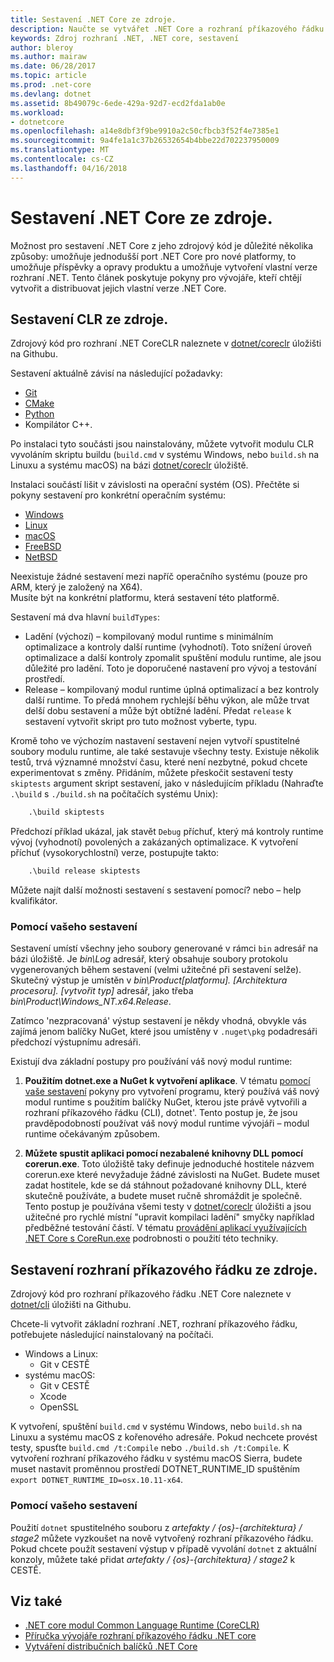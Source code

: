 ```yaml
---
title: Sestavení .NET Core ze zdroje.
description: Naučte se vytvářet .NET Core a rozhraní příkazového řádku .NET Core ze zdrojového kódu.
keywords: Zdroj rozhraní .NET, .NET core, sestavení
author: bleroy
ms.author: mairaw
ms.date: 06/28/2017
ms.topic: article
ms.prod: .net-core
ms.devlang: dotnet
ms.assetid: 8b49079c-6ede-429a-92d7-ecd2fda1ab0e
ms.workload:
- dotnetcore
ms.openlocfilehash: a14e8dbf3f9be9910a2c50cfbcb3f52f4e7385e1
ms.sourcegitcommit: 9a4fe1a1c37b26532654b4bbe22d702237950009
ms.translationtype: MT
ms.contentlocale: cs-CZ
ms.lasthandoff: 04/16/2018
---
```

# <a name="build-net-core-from-source"></a>Sestavení .NET Core ze zdroje.

Možnost pro sestavení .NET Core z jeho zdrojový kód je důležité několika způsoby: umožňuje jednodušší port .NET Core pro nové platformy, to umožňuje příspěvky a opravy produktu a umožňuje vytvoření vlastní verze rozhraní .NET.
Tento článek poskytuje pokyny pro vývojáře, kteří chtějí vytvořit a distribuovat jejich vlastní verze .NET Core.

## <a name="build-the-clr-from-source"></a>Sestavení CLR ze zdroje.

Zdrojový kód pro rozhraní .NET CoreCLR naleznete v [dotnet/coreclr](https://github.com/dotnet/coreclr/) úložišti na Githubu.

Sestavení aktuálně závisí na následující požadavky:
* [Git](https://git-scm.com/)
* [CMake](https://cmake.org/)
* [Python](https://www.python.org/)
* Kompilátor C++.

Po instalaci tyto součásti jsou nainstalovány, můžete vytvořit modulu CLR vyvoláním skriptu buildu (`build.cmd` v systému Windows, nebo `build.sh` na Linuxu a systému macOS) na bázi [dotnet/coreclr](https://github.com/dotnet/coreclr/) úložiště.

Instalaci součástí lišit v závislosti na operační systém (OS). Přečtěte si pokyny sestavení pro konkrétní operačním systému:

 * [Windows](https://github.com/dotnet/coreclr/blob/master/Documentation/building/windows-instructions.md)
 * [Linux](https://github.com/dotnet/coreclr/blob/master/Documentation/building/linux-instructions.md)
 * [macOS](https://github.com/dotnet/coreclr/blob/master/Documentation/building/osx-instructions.md)
 * [FreeBSD](https://github.com/dotnet/coreclr/blob/master/Documentation/building/freebsd-instructions.md) 
 * [NetBSD](https://github.com/dotnet/coreclr/blob/master/Documentation/building/netbsd-instructions.md)

Neexistuje žádné sestavení mezi napříč operačního systému (pouze pro ARM, který je založený na X64).  
Musíte být na konkrétní platformu, která sestavení této platformě.  

Sestavení má dva hlavní `buildTypes`:

 * Ladění (výchozí) – kompilovaný modul runtime s minimálním optimalizace a kontroly další runtime (vyhodnotí). Toto snížení úroveň optimalizace a další kontroly zpomalit spuštění modulu runtime, ale jsou důležité pro ladění. Toto je doporučené nastavení pro vývoj a testování prostředí.
 * Release – kompilovaný modul runtime úplná optimalizací a bez kontroly další runtime. To předá mnohem rychlejší běhu výkon, ale může trvat delší dobu sestavení a může být obtížné ladění. Předat `release` k sestavení vytvořit skript pro tuto možnost vyberte, typu.

Kromě toho ve výchozím nastavení sestavení nejen vytvoří spustitelné soubory modulu runtime, ale také sestavuje všechny testy.
Existuje několik testů, trvá významné množství času, které není nezbytné, pokud chcete experimentovat s změny.
Přidáním, můžete přeskočit sestavení testy `skiptests` argument skript sestavení, jako v následujícím příkladu (Nahraďte `.\build` s `./build.sh` na počítačích systému Unix):

```bat
    .\build skiptests 
```

Předchozí příklad ukázal, jak stavět `Debug` příchuť, který má kontroly runtime vývoj (vyhodnotí) povolených a zakázaných optimalizace. K vytvoření příchuť (vysokorychlostní) verze, postupujte takto:

```bat 
    .\build release skiptests
```

Můžete najít další možnosti sestavení s sestavení pomocí? nebo – help kvalifikátor.   

### <a name="using-your-build"></a>Pomocí vašeho sestavení

Sestavení umístí všechny jeho soubory generované v rámci `bin` adresář na bázi úložiště.
Je *bin\Log* adresář, který obsahuje soubory protokolu vygenerovaných během sestavení (velmi užitečné při sestavení selže).
Skutečný výstup je umístěn v *bin\Product\[platformu]. [Architektura procesoru]. [vytvořit typ]*  adresář, jako třeba *bin\Product\Windows_NT.x64.Release*.

Zatímco 'nezpracovaná' výstup sestavení je někdy vhodná, obvykle vás zajímá jenom balíčky NuGet, které jsou umístěny v `.nuget\pkg` podadresáři předchozí výstupnímu adresáři.

Existují dva základní postupy pro používání váš nový modul runtime:

 1. **Použitím dotnet.exe a NuGet k vytvoření aplikace**.
    V tématu [pomocí vaše sestavení](https://github.com/dotnet/coreclr/blob/master/Documentation/workflow/UsingYourBuild.md) pokyny pro vytvoření programu, který používá váš nový modul runtime s použitím balíčky NuGet, kterou jste právě vytvořili a rozhraní příkazového řádku (CLI), dotnet'. Tento postup je, že jsou pravděpodobností používat váš nový modul runtime vývojáři – modul runtime očekávaným způsobem.    

 2. **Můžete spustit aplikaci pomocí nezabalené knihovny DLL pomocí corerun.exe**.
    Toto úložiště taky definuje jednoduché hostitele názvem corerun.exe které nevyžaduje žádné závislosti na NuGet.
    Budete muset zadat hostitele, kde se dá stáhnout požadované knihovny DLL, které skutečně používáte, a budete muset ručně shromáždit je společně.
    Tento postup je používána všemi testy v [dotnet/coreclr](https://github.com/dotnet/coreclr) úložišti a jsou užitečné pro rychlé místní "upravit kompilaci ladění" smyčky například předběžné testování částí.
    V tématu [provádění aplikací využívajících .NET Core s CoreRun.exe](https://github.com/dotnet/coreclr/blob/master/Documentation/workflow/UsingCoreRun.md) podrobnosti o použití této techniky.

## <a name="build-the-cli-from-source"></a>Sestavení rozhraní příkazového řádku ze zdroje.

Zdrojový kód pro rozhraní příkazového řádku .NET Core naleznete v [dotnet/cli](https://github.com/dotnet/cli/) úložišti na Githubu.

Chcete-li vytvořit základní rozhraní .NET, rozhraní příkazového řádku, potřebujete následující nainstalovaný na počítači.

* Windows a Linux:
    - Git v CESTĚ
* systému macOS:
    - Git v CESTĚ
    - Xcode
    - OpenSSL

K vytvoření, spuštění `build.cmd` v systému Windows, nebo `build.sh` na Linuxu a systému macOS z kořenového adresáře. Pokud nechcete provést testy, spusťte `build.cmd /t:Compile` nebo `./build.sh /t:Compile`. K vytvoření rozhraní příkazového řádku v systému macOS Sierra, budete muset nastavit proměnnou prostředí DOTNET_RUNTIME_ID spuštěním `export DOTNET_RUNTIME_ID=osx.10.11-x64`.

### <a name="using-your-build"></a>Pomocí vašeho sestavení

Použití `dotnet` spustitelného souboru z *artefakty / {os}-{architektura} / stage2* můžete vyzkoušet na nově vytvořený rozhraní příkazového řádku. Pokud chcete použít sestavení výstup v případě vyvolání `dotnet` z aktuální konzoly, můžete také přidat *artefakty / {os}-{architektura} / stage2* k CESTĚ.

## <a name="see-also"></a>Viz také

* [.NET core modul Common Language Runtime (CoreCLR)](https://github.com/dotnet/coreclr/blob/master/README.md)
* [Příručka vývojáře rozhraní příkazového řádku .NET core](https://github.com/dotnet/cli/blob/master/Documentation/project-docs/developer-guide.md)
* [Vytváření distribučních balíčků .NET Core](./distribution-packaging.md)
